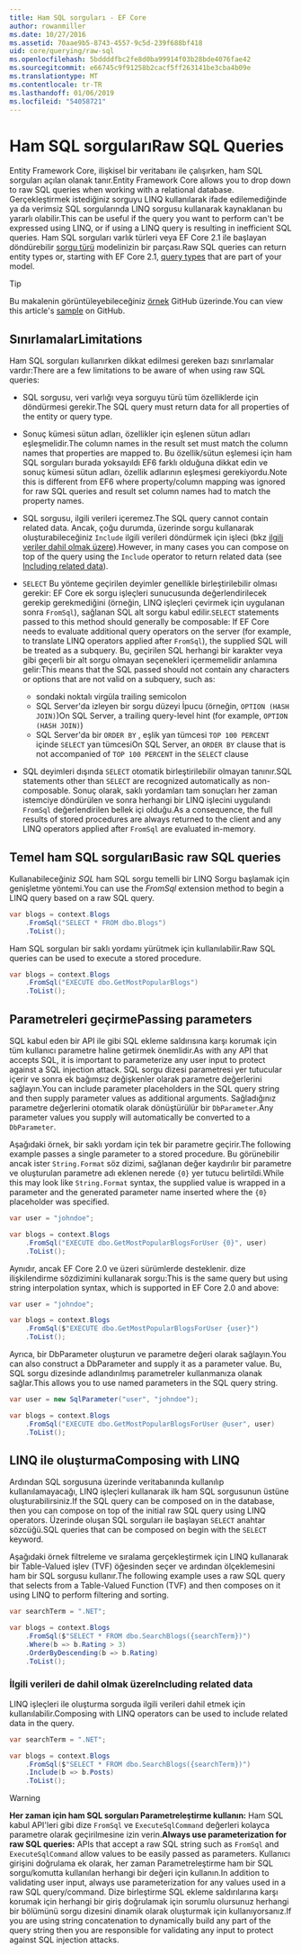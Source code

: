 ```yaml
---
title: Ham SQL sorguları - EF Core
author: rowanmiller
ms.date: 10/27/2016
ms.assetid: 70aae9b5-8743-4557-9c5d-239f688bf418
uid: core/querying/raw-sql
ms.openlocfilehash: 5bddddfbc2fe8d0ba99914f03b28bde4076fae42
ms.sourcegitcommit: e66745c9f91258b2cacf5ff263141be3cba4b09e
ms.translationtype: MT
ms.contentlocale: tr-TR
ms.lasthandoff: 01/06/2019
ms.locfileid: "54058721"
---
```

# <a name="raw-sql-queries"></a><span data-ttu-id="5f695-102">Ham SQL sorguları</span><span class="sxs-lookup"><span data-stu-id="5f695-102">Raw SQL Queries</span></span>

<span data-ttu-id="5f695-103">Entity Framework Core, ilişkisel bir veritabanı ile çalışırken, ham SQL sorguları açılan olanak tanır.</span><span class="sxs-lookup"><span data-stu-id="5f695-103">Entity Framework Core allows you to drop down to raw SQL queries when working with a relational database.</span></span> <span data-ttu-id="5f695-104">Gerçekleştirmek istediğiniz sorguyu LINQ kullanılarak ifade edilemediğinde ya da verimsiz SQL sorgularında LINQ sorgusu kullanarak kaynaklanan bu yararlı olabilir.</span><span class="sxs-lookup"><span data-stu-id="5f695-104">This can be useful if the query you want to perform can't be expressed using LINQ, or if using a LINQ query is resulting in inefficient SQL queries.</span></span> <span data-ttu-id="5f695-105">Ham SQL sorguları varlık türleri veya EF Core 2.1 ile başlayan döndürebilir [sorgu türü](xref:core/modeling/query-types) modelinizin bir parçası.</span><span class="sxs-lookup"><span data-stu-id="5f695-105">Raw SQL queries can return entity types or, starting with EF Core 2.1, [query types](xref:core/modeling/query-types) that are part of your model.</span></span>

> [!TIP]  
> <span data-ttu-id="5f695-106">Bu makalenin görüntüleyebileceğiniz [örnek](https://github.com/aspnet/EntityFramework.Docs/tree/master/samples/core/Querying) GitHub üzerinde.</span><span class="sxs-lookup"><span data-stu-id="5f695-106">You can view this article's [sample](https://github.com/aspnet/EntityFramework.Docs/tree/master/samples/core/Querying) on GitHub.</span></span>

## <a name="limitations"></a><span data-ttu-id="5f695-107">Sınırlamalar</span><span class="sxs-lookup"><span data-stu-id="5f695-107">Limitations</span></span>

<span data-ttu-id="5f695-108">Ham SQL sorguları kullanırken dikkat edilmesi gereken bazı sınırlamalar vardır:</span><span class="sxs-lookup"><span data-stu-id="5f695-108">There are a few limitations to be aware of when using raw SQL queries:</span></span>

* <span data-ttu-id="5f695-109">SQL sorgusu, veri varlığı veya sorguyu türü tüm özelliklerde için döndürmesi gerekir.</span><span class="sxs-lookup"><span data-stu-id="5f695-109">The SQL query must return data for all properties of the entity or query type.</span></span>

* <span data-ttu-id="5f695-110">Sonuç kümesi sütun adları, özellikler için eşlenen sütun adları eşleşmelidir.</span><span class="sxs-lookup"><span data-stu-id="5f695-110">The column names in the result set must match the column names that properties are mapped to.</span></span> <span data-ttu-id="5f695-111">Bu özellik/sütun eşlemesi için ham SQL sorguları burada yoksayıldı EF6 farklı olduğuna dikkat edin ve sonuç kümesi sütun adları, özellik adlarının eşleşmesi gerekiyordu.</span><span class="sxs-lookup"><span data-stu-id="5f695-111">Note this is different from EF6 where property/column mapping was ignored for raw SQL queries and result set column names had to match the property names.</span></span>

* <span data-ttu-id="5f695-112">SQL sorgusu, ilgili verileri içeremez.</span><span class="sxs-lookup"><span data-stu-id="5f695-112">The SQL query cannot contain related data.</span></span> <span data-ttu-id="5f695-113">Ancak, çoğu durumda, üzerinde sorgu kullanarak oluşturabileceğiniz `Include` ilgili verileri döndürmek için işleci (bkz [ilgili veriler dahil olmak üzere](#including-related-data)).</span><span class="sxs-lookup"><span data-stu-id="5f695-113">However, in many cases you can compose on top of the query using the `Include` operator to return related data (see [Including related data](#including-related-data)).</span></span>

* <span data-ttu-id="5f695-114">`SELECT` Bu yönteme geçirilen deyimler genellikle birleştirilebilir olması gerekir: EF Core ek sorgu işleçleri sunucusunda değerlendirilecek gerekip gerekmediğini (örneğin, LINQ işleçleri çevirmek için uygulanan sonra `FromSql`), sağlanan SQL alt sorgu kabul edilir.</span><span class="sxs-lookup"><span data-stu-id="5f695-114">`SELECT` statements passed to this method should generally be composable: If EF Core needs to evaluate additional query operators on the server (for example, to translate LINQ operators applied after `FromSql`), the supplied SQL will be treated as a subquery.</span></span> <span data-ttu-id="5f695-115">Bu, geçirilen SQL herhangi bir karakter veya gibi geçerli bir alt sorgu olmayan seçenekleri içermemelidir anlamına gelir:</span><span class="sxs-lookup"><span data-stu-id="5f695-115">This means that the SQL passed should not contain any characters or options that are not valid on a subquery, such as:</span></span>
  * <span data-ttu-id="5f695-116">sondaki noktalı virgül</span><span class="sxs-lookup"><span data-stu-id="5f695-116">a trailing semicolon</span></span>
  * <span data-ttu-id="5f695-117">SQL Server'da izleyen bir sorgu düzeyi İpucu (örneğin, `OPTION (HASH JOIN)`)</span><span class="sxs-lookup"><span data-stu-id="5f695-117">On SQL Server, a trailing query-level hint (for example, `OPTION (HASH JOIN)`)</span></span>
  * <span data-ttu-id="5f695-118">SQL Server'da bir `ORDER BY` , eşlik yan tümcesi `TOP 100 PERCENT` içinde `SELECT` yan tümcesi</span><span class="sxs-lookup"><span data-stu-id="5f695-118">On SQL Server, an `ORDER BY` clause that is not accompanied of `TOP 100 PERCENT` in the `SELECT` clause</span></span>

* <span data-ttu-id="5f695-119">SQL deyimleri dışında `SELECT` otomatik birleştirilebilir olmayan tanınır.</span><span class="sxs-lookup"><span data-stu-id="5f695-119">SQL statements other than `SELECT` are recognized automatically as non-composable.</span></span> <span data-ttu-id="5f695-120">Sonuç olarak, saklı yordamları tam sonuçları her zaman istemciye döndürülen ve sonra herhangi bir LINQ işlecini uygulandı `FromSql` değerlendirilen bellek içi olduğu.</span><span class="sxs-lookup"><span data-stu-id="5f695-120">As a consequence, the full results of stored procedures are always returned to the client and any LINQ operators applied after `FromSql` are evaluated in-memory.</span></span>

## <a name="basic-raw-sql-queries"></a><span data-ttu-id="5f695-121">Temel ham SQL sorguları</span><span class="sxs-lookup"><span data-stu-id="5f695-121">Basic raw SQL queries</span></span>

<span data-ttu-id="5f695-122">Kullanabileceğiniz *SQL* ham SQL sorgu temelli bir LINQ Sorgu başlamak için genişletme yöntemi.</span><span class="sxs-lookup"><span data-stu-id="5f695-122">You can use the *FromSql* extension method to begin a LINQ query based on a raw SQL query.</span></span>

<!-- [!code-csharp[Main](samples/core/Querying/Querying/RawSQL/Sample.cs)] -->
``` csharp
var blogs = context.Blogs
    .FromSql("SELECT * FROM dbo.Blogs")
    .ToList();
```

<span data-ttu-id="5f695-123">Ham SQL sorguları bir saklı yordamı yürütmek için kullanılabilir.</span><span class="sxs-lookup"><span data-stu-id="5f695-123">Raw SQL queries can be used to execute a stored procedure.</span></span>

<!-- [!code-csharp[Main](samples/core/Querying/Querying/RawSQL/Sample.cs)] -->
``` csharp
var blogs = context.Blogs
    .FromSql("EXECUTE dbo.GetMostPopularBlogs")
    .ToList();
```

## <a name="passing-parameters"></a><span data-ttu-id="5f695-124">Parametreleri geçirme</span><span class="sxs-lookup"><span data-stu-id="5f695-124">Passing parameters</span></span>

<span data-ttu-id="5f695-125">SQL kabul eden bir API ile gibi SQL ekleme saldırısına karşı korumak için tüm kullanıcı parametre haline getirmek önemlidir.</span><span class="sxs-lookup"><span data-stu-id="5f695-125">As with any API that accepts SQL, it is important to parameterize any user input to protect against a SQL injection attack.</span></span> <span data-ttu-id="5f695-126">SQL sorgu dizesi parametresi yer tutucular içerir ve sonra ek bağımsız değişkenler olarak parametre değerlerini sağlayın.</span><span class="sxs-lookup"><span data-stu-id="5f695-126">You can include parameter placeholders in the SQL query string and then supply parameter values as additional arguments.</span></span> <span data-ttu-id="5f695-127">Sağladığınız parametre değerlerini otomatik olarak dönüştürülür bir `DbParameter`.</span><span class="sxs-lookup"><span data-stu-id="5f695-127">Any parameter values you supply will automatically be converted to a `DbParameter`.</span></span>

<span data-ttu-id="5f695-128">Aşağıdaki örnek, bir saklı yordam için tek bir parametre geçirir.</span><span class="sxs-lookup"><span data-stu-id="5f695-128">The following example passes a single parameter to a stored procedure.</span></span> <span data-ttu-id="5f695-129">Bu görünebilir ancak ister `String.Format` söz dizimi, sağlanan değer kaydırılır bir parametre ve oluşturulan parametre adı eklenen nerede `{0}` yer tutucu belirtildi.</span><span class="sxs-lookup"><span data-stu-id="5f695-129">While this may look like `String.Format` syntax, the supplied value is wrapped in a parameter and the generated parameter name inserted where the `{0}` placeholder was specified.</span></span>

<!-- [!code-csharp[Main](samples/core/Querying/Querying/RawSQL/Sample.cs)] -->
``` csharp
var user = "johndoe";

var blogs = context.Blogs
    .FromSql("EXECUTE dbo.GetMostPopularBlogsForUser {0}", user)
    .ToList();
```

<span data-ttu-id="5f695-130">Aynıdır, ancak EF Core 2.0 ve üzeri sürümlerde desteklenir. dize ilişkilendirme sözdizimini kullanarak sorgu:</span><span class="sxs-lookup"><span data-stu-id="5f695-130">This is the same query but using string interpolation syntax, which is supported in EF Core 2.0 and above:</span></span>

<!-- [!code-csharp[Main](samples/core/Querying/Querying/RawSQL/Sample.cs)] -->
``` csharp
var user = "johndoe";

var blogs = context.Blogs
    .FromSql($"EXECUTE dbo.GetMostPopularBlogsForUser {user}")
    .ToList();
```

<span data-ttu-id="5f695-131">Ayrıca, bir DbParameter oluşturun ve parametre değeri olarak sağlayın.</span><span class="sxs-lookup"><span data-stu-id="5f695-131">You can also construct a DbParameter and supply it as a parameter value.</span></span> <span data-ttu-id="5f695-132">Bu, SQL sorgu dizesinde adlandırılmış parametreler kullanmanıza olanak sağlar.</span><span class="sxs-lookup"><span data-stu-id="5f695-132">This allows you to use named parameters in the SQL query string.</span></span>

<!-- [!code-csharp[Main](samples/core/Querying/Querying/RawSQL/Sample.cs)] -->
``` csharp
var user = new SqlParameter("user", "johndoe");

var blogs = context.Blogs
    .FromSql("EXECUTE dbo.GetMostPopularBlogsForUser @user", user)
    .ToList();
```

## <a name="composing-with-linq"></a><span data-ttu-id="5f695-133">LINQ ile oluşturma</span><span class="sxs-lookup"><span data-stu-id="5f695-133">Composing with LINQ</span></span>

<span data-ttu-id="5f695-134">Ardından SQL sorgusuna üzerinde veritabanında kullanılıp kullanılamayacağı, LINQ işleçleri kullanarak ilk ham SQL sorgusunun üstüne oluşturabilirsiniz.</span><span class="sxs-lookup"><span data-stu-id="5f695-134">If the SQL query can be composed on in the database, then you can compose on top of the initial raw SQL query using LINQ operators.</span></span> <span data-ttu-id="5f695-135">Üzerinde oluşan SQL sorguları ile başlayan `SELECT` anahtar sözcüğü.</span><span class="sxs-lookup"><span data-stu-id="5f695-135">SQL queries that can be composed on begin with the `SELECT` keyword.</span></span>

<span data-ttu-id="5f695-136">Aşağıdaki örnek filtreleme ve sıralama gerçekleştirmek için LINQ kullanarak bir Table-Valued işlev (TVF) öğesinden seçer ve ardından ölçeklemesini ham bir SQL sorgusu kullanır.</span><span class="sxs-lookup"><span data-stu-id="5f695-136">The following example uses a raw SQL query that selects from a Table-Valued Function (TVF) and then composes on it using LINQ to perform filtering and sorting.</span></span>

<!-- [!code-csharp[Main](samples/core/Querying/Querying/RawSQL/Sample.cs)] -->
``` csharp
var searchTerm = ".NET";

var blogs = context.Blogs
    .FromSql($"SELECT * FROM dbo.SearchBlogs({searchTerm})")
    .Where(b => b.Rating > 3)
    .OrderByDescending(b => b.Rating)
    .ToList();
```

### <a name="including-related-data"></a><span data-ttu-id="5f695-137">İlgili verileri de dahil olmak üzere</span><span class="sxs-lookup"><span data-stu-id="5f695-137">Including related data</span></span>

<span data-ttu-id="5f695-138">LINQ işleçleri ile oluşturma sorguda ilgili verileri dahil etmek için kullanılabilir.</span><span class="sxs-lookup"><span data-stu-id="5f695-138">Composing with LINQ operators can be used to include related data in the query.</span></span>

<!-- [!code-csharp[Main](samples/core/Querying/Querying/RawSQL/Sample.cs)] -->
``` csharp
var searchTerm = ".NET";

var blogs = context.Blogs
    .FromSql($"SELECT * FROM dbo.SearchBlogs({searchTerm})")
    .Include(b => b.Posts)
    .ToList();
```

> [!WARNING]  
> <span data-ttu-id="5f695-139">**Her zaman için ham SQL sorguları Parametreleştirme kullanın:** Ham SQL kabul API'leri gibi dize `FromSql` ve `ExecuteSqlCommand` değerleri kolayca parametre olarak geçirilmesine izin verin.</span><span class="sxs-lookup"><span data-stu-id="5f695-139">**Always use parameterization for raw SQL queries:** APIs that accept a raw SQL string such as `FromSql` and `ExecuteSqlCommand` allow values to be easily passed as parameters.</span></span> <span data-ttu-id="5f695-140">Kullanıcı girişini doğrulama ek olarak, her zaman Parametreleştirme ham bir SQL sorgu/komutta kullanılan herhangi bir değeri için kullanın.</span><span class="sxs-lookup"><span data-stu-id="5f695-140">In addition to validating user input, always use parameterization for any values used in a raw SQL query/command.</span></span> <span data-ttu-id="5f695-141">Dize birleştirme SQL ekleme saldırılarına karşı korumak için herhangi bir giriş doğrulamak için sorumlu olursunuz herhangi bir bölümünü sorgu dizesini dinamik olarak oluşturmak için kullanıyorsanız.</span><span class="sxs-lookup"><span data-stu-id="5f695-141">If you are using string concatenation to dynamically build any part of the query string then you are responsible for validating any input to protect against SQL injection attacks.</span></span>
